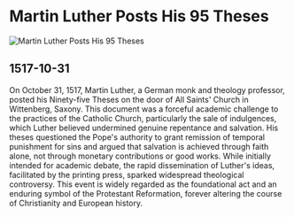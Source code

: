 # Martin Luther Posts His 95 Theses

![Martin Luther Posts His 95 Theses](http://www.insightoftheking.com/uploads/8/0/8/3/80836036/published/1517-luther-posting-95-theses-560x366.jpg?1540772164)

## 1517-10-31

On October 31, 1517, Martin Luther, a German monk and theology professor, posted his Ninety-five Theses on the door of All Saints' Church in Wittenberg, Saxony. This document was a forceful academic challenge to the practices of the Catholic Church, particularly the sale of indulgences, which Luther believed undermined genuine repentance and salvation. His theses questioned the Pope's authority to grant remission of temporal punishment for sins and argued that salvation is achieved through faith alone, not through monetary contributions or good works. While initially intended for academic debate, the rapid dissemination of Luther's ideas, facilitated by the printing press, sparked widespread theological controversy. This event is widely regarded as the foundational act and an enduring symbol of the Protestant Reformation, forever altering the course of Christianity and European history.